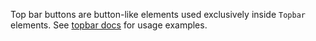Top bar buttons are button-like elements used exclusively inside `Topbar` elements. See [topbar docs](/#/Components/Topbar) for usage examples.
